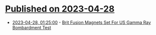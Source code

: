 # [Published on 2023-04-28](index.md)

* [2023-04-28, 01:25:00](https://hardware.slashdot.org/story/23/04/27/2245252/brit-fusion-magnets-set-for-us-gamma-ray-bombardment-test?utm_source=rss1.0mainlinkanon&utm_medium=feed) - [Brit Fusion Magnets Set For US Gamma Ray Bombardment Test](https://hardware.slashdot.org/story/23/04/27/2245252/brit-fusion-magnets-set-for-us-gamma-ray-bombardment-test?utm_source=rss1.0mainlinkanon&utm_medium=feed)
